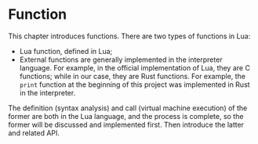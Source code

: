 # Function

This chapter introduces functions. There are two types of functions in Lua:

- Lua function, defined in Lua;
- External functions are generally implemented in the interpreter language. For example, in the official implementation of Lua, they are C functions; while in our case, they are Rust functions. For example, the `print` function at the beginning of this project was implemented in Rust in the interpreter.

The definition (syntax analysis) and call (virtual machine execution) of the former are both in the Lua language, and the process is complete, so the former will be discussed and implemented first. Then introduce the latter and related API.